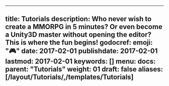 ---
title: Tutorials
description: Who never wish to create a MMORPG in 5 minutes? Or even become a Unity3D master without opening the editor? This is where the fun begins!
godocref:
emoji: ":video_game:"
date: 2017-02-01
publishdate: 2017-02-01
lastmod: 2017-02-01
keywords: []
menu:
  docs:
    parent: "Tutorials"
weight: 01
draft: false
aliases: [/layout/Tutorials/,/templates/Tutorials]
----